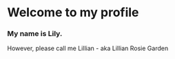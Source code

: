 # Welcome to my profile

### My name is Lily. 
However, please call me Lillian - aka Lillian Rosie Garden


